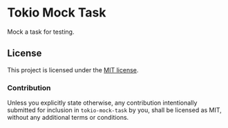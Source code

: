 # Tokio Mock Task

Mock a task for testing.

## License

This project is licensed under the [MIT license](LICENSE).

### Contribution

Unless you explicitly state otherwise, any contribution intentionally submitted
for inclusion in `tokio-mock-task` by you, shall be licensed as MIT, without any
additional terms or conditions.
